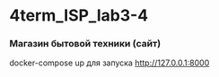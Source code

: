 # 4term_ISP_lab3-4
### Магазин бытовой техники (сайт)

docker-compose up для запуска
http://127.0.0.1:8000
